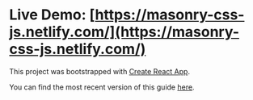 # Live Demo: [https://masonry-css-js.netlify.com/](https://masonry-css-js.netlify.com/)

This project was bootstrapped with [Create React App](https://github.com/facebookincubator/create-react-app).

You can find the most recent version of this guide [here](https://github.com/facebookincubator/create-react-app/blob/master/packages/react-scripts/template/README.md).

